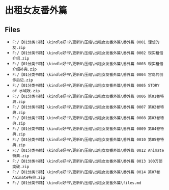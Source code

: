 # 出租女友番外篇

## Files

- `F:/【01分类书籍】\kindle好书\更新8\压缩\出租女友番外篇\番外篇 0001 理想的友.zip`
- `F:/【01分类书籍】\kindle好书\更新8\压缩\出租女友番外篇\番外篇 0002 现实租借介绍.zip`
- `F:/【01分类书籍】\kindle好书\更新8\压缩\出租女友番外篇\番外篇 0003 现实租借介绍补完.zip`
- `F:/【01分类书籍】\kindle好书\更新8\压缩\出租女友番外篇\番外篇 0004 宫岛的创作后记.zip`
- `F:/【01分类书籍】\kindle好书\更新8\压缩\出租女友番外篇\番外篇 0005 STORY of 水城咲.zip`
- `F:/【01分类书籍】\kindle好书\更新8\压缩\出租女友番外篇\番外篇 0006 第01卷特典.zip`
- `F:/【01分类书籍】\kindle好书\更新8\压缩\出租女友番外篇\番外篇 0007 第02卷特典.zip`
- `F:/【01分类书籍】\kindle好书\更新8\压缩\出租女友番外篇\番外篇 0008 第03卷特典.zip`
- `F:/【01分类书籍】\kindle好书\更新8\压缩\出租女友番外篇\番外篇 0009 第04卷特典.zip`
- `F:/【01分类书籍】\kindle好书\更新8\压缩\出租女友番外篇\番外篇 0010 第05卷特典.zip`
- `F:/【01分类书籍】\kindle好书\更新8\压缩\出租女友番外篇\番外篇 0012 Animate特典.zip`
- `F:/【01分类书籍】\kindle好书\更新8\压缩\出租女友番外篇\番外篇 0013 100万部突破.zip`
- `F:/【01分类书籍】\kindle好书\更新8\压缩\出租女友番外篇\番外篇 0014 第07卷Animate特典.zip`
- `F:/【01分类书籍】\kindle好书\更新8\压缩\出租女友番外篇\files.md`
